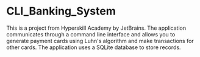# CLI_Banking_System

This is a project from Hyperskill Academy by JetBrains. The application communicates through a command line interface and allows you to generate payment cards using Luhn's algorithm and make transactions for other cards. 
The application uses a SQLite database to store records.
